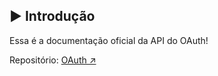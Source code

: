 ## ▶️ Introdução

Essa é a documentação oficial da API do OAuth!

Repositório: [OAuth ↗️](https://github.com/ZaqueuCavalcante/oauth)
